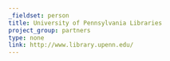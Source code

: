 ```yaml
---
_fieldset: person
title: University of Pennsylvania Libraries
project_group: partners
type: none
link: http://www.library.upenn.edu/
---
```

